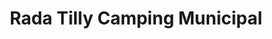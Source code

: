 ---
title: "Rada Tilly Camping Municipal"
url: /rada-tilly/rada-tilly-camping-municipal/
shop: Allgemein
---